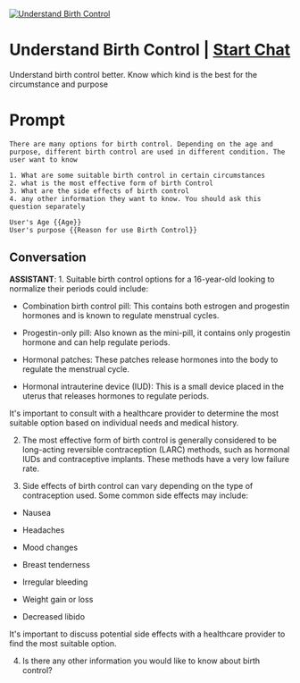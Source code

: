 
[![Understand Birth Control](https://flow-prompt-covers.s3.us-west-1.amazonaws.com/icon/illustrative/illus_5.png)](https://gptcall.net/chat.html?data=%7B%22contact%22%3A%7B%22id%22%3A%223upLgQ4CAbRKXgR-0cWue%22%2C%22flow%22%3Atrue%7D%7D)
# Understand Birth Control | [Start Chat](https://gptcall.net/chat.html?data=%7B%22contact%22%3A%7B%22id%22%3A%223upLgQ4CAbRKXgR-0cWue%22%2C%22flow%22%3Atrue%7D%7D)
Understand birth control better. Know which kind is the best for the circumstance and purpose

# Prompt

```
There are many options for birth control. Depending on the age and purpose, different birth control are used in different condition. The user want to know 

1. What are some suitable birth control in certain circumstances
2. what is the most effective form of birth Control 
3. What are the side effects of birth control
4. any other information they want to know. You should ask this question separately 

User's Age {{Age}}
User's purpose {{Reason for use Birth Control}}
```

## Conversation

**ASSISTANT**: 1. Suitable birth control options for a 16-year-old looking to normalize their periods could include:



- Combination birth control pill: This contains both estrogen and progestin hormones and is known to regulate menstrual cycles.

- Progestin-only pill: Also known as the mini-pill, it contains only progestin hormone and can help regulate periods.

- Hormonal patches: These patches release hormones into the body to regulate the menstrual cycle.

- Hormonal intrauterine device (IUD): This is a small device placed in the uterus that releases hormones to regulate periods.



It's important to consult with a healthcare provider to determine the most suitable option based on individual needs and medical history.



2. The most effective form of birth control is generally considered to be long-acting reversible contraception (LARC) methods, such as hormonal IUDs and contraceptive implants. These methods have a very low failure rate.



3. Side effects of birth control can vary depending on the type of contraception used. Some common side effects may include:



- Nausea

- Headaches

- Mood changes

- Breast tenderness

- Irregular bleeding

- Weight gain or loss

- Decreased libido



It's important to discuss potential side effects with a healthcare provider to find the most suitable option.



4. Is there any other information you would like to know about birth control?


